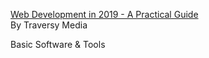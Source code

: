 [Web Development in 2019 - A Practical Guide](https://youtu.be/UnTQVlqmDQ0)  
By Traversy Media

Basic Software & Tools
